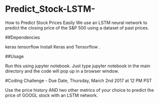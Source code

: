 # Predict_Stock-LSTM-
How to Predict Stock Prices Easily
We use an LSTM neural network to predict the closing price of the S&P 500 using a dataset of past prices.

##Dependencies

keras
tensorflow
Install Keras  and Tensorflow .

##Usage

Run this using jupyter notebook. Just type jupyter notebook in the main directory and the code will pop up in a browser window.

#Coding Challenge - Due Date, Thursday, March 2nd 2017 at 12 PM PST

Use the price history AND two other metrics of your choice to predict the price of GOOGL stock with an LSTM network. 

